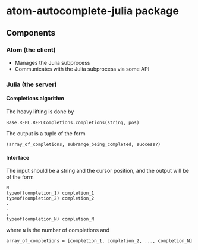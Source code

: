 # atom-autocomplete-julia package

## Components


### Atom (the client)

- Manages the Julia subprocess
- Communicates with the Julia subprocess via some API

### Julia (the server)

#### Completions algorithm

The heavy lifting is done by

```
Base.REPL.REPLCompletions.completions(string, pos)
```

The output is a tuple of the form

```
(array_of_completions, subrange_being_completed, success?)
```

#### Interface

The input should be a string and the cursor position, and the output will be of
the form

```
N
typeof(completion_1) completion_1
typeof(completion_2) completion_2
.
.
.
typeof(completion_N) completion_N
```

where `N` is the number of completions and

```
array_of_completions = [completion_1, completion_2, ..., completion_N]

```
